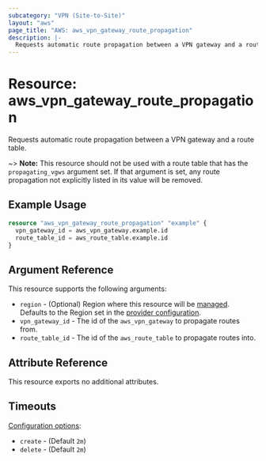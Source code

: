 ```yaml
---
subcategory: "VPN (Site-to-Site)"
layout: "aws"
page_title: "AWS: aws_vpn_gateway_route_propagation"
description: |-
  Requests automatic route propagation between a VPN gateway and a route table.
---
```


# Resource: aws_vpn_gateway_route_propagation

Requests automatic route propagation between a VPN gateway and a route table.

~> **Note:** This resource should not be used with a route table that has
the `propagating_vgws` argument set. If that argument is set, any route
propagation not explicitly listed in its value will be removed.

## Example Usage

```terraform
resource "aws_vpn_gateway_route_propagation" "example" {
  vpn_gateway_id = aws_vpn_gateway.example.id
  route_table_id = aws_route_table.example.id
}
```

## Argument Reference

This resource supports the following arguments:

* `region` - (Optional) Region where this resource will be [managed](https://docs.aws.amazon.com/general/latest/gr/rande.html#regional-endpoints). Defaults to the Region set in the [provider configuration](https://registry.terraform.io/providers/hashicorp/aws/latest/docs#aws-configuration-reference).
* `vpn_gateway_id` - The id of the `aws_vpn_gateway` to propagate routes from.
* `route_table_id` - The id of the `aws_route_table` to propagate routes into.

## Attribute Reference

This resource exports no additional attributes.

## Timeouts

[Configuration options](https://developer.hashicorp.com/terraform/language/resources/syntax#operation-timeouts):

- `create` - (Default `2m`)
- `delete` - (Default `2m`)
